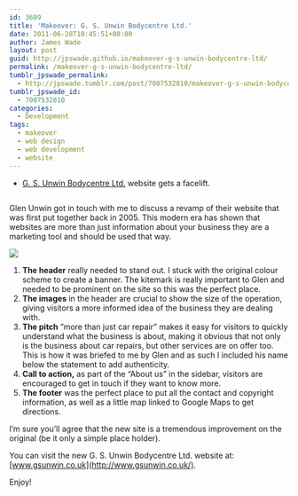 ```yaml
---
id: 3609
title: 'Makeover: G. S. Unwin Bodycentre Ltd.'
date: 2011-06-28T10:45:51+00:00
author: James Wade
layout: post
guid: http://jpswade.github.io/makeover-g-s-unwin-bodycentre-ltd/
permalink: /makeover-g-s-unwin-bodycentre-ltd/
tumblr_jpswade_permalink:
  - http://jpswade.tumblr.com/post/7007532810/makeover-g-s-unwin-bodycentre-ltd
tumblr_jpswade_id:
  - 7007532810
categories:
  - Development
tags:
  - makeover
  - web design
  - web development
  - website
---
```

  * [G. S. Unwin Bodycentre Ltd.](http://www.gsunwin.co.uk/) website gets a facelift.

<p class="lead">
  <a href="http://wade.be/"><img src="http://media.tumblr.com/tumblr_lnhvsmtHyx1qiakcu.png" alt="" /></a>
</p>

Glen Unwin got in touch with me to discuss a revamp of their website that was first put together back in 2005. This modern era has shown that websites are more than just information about your business they are a marketing tool and should be used that way.


![](http://media.tumblr.com/tumblr_lnhw2rQnMo1qiakcu.png) 

  1. **The header** really needed to stand out. I stuck with the original colour scheme to create a banner. The kitemark is really important to Glen and needed to be prominent on the site so this was the perfect place.
  2. **The images** in the header are crucial to show the size of the operation, giving visitors a more informed idea of the business they are dealing with.
  3. **The pitch** ”more than just car repair” makes it easy for visitors to quickly understand what the business is about, making it obvious that not only is the business about car repairs, but other services are on offer too. This is how it was briefed to me by Glen and as such I included his name below the statement to add authenticity.
  4. **Call to action,** as part of the “About us” in the sidebar, visitors are encouraged to get in touch if they want to know more.
  5. **The footer** was the perfect place to put all the contact and copyright information, as well as a little map linked to Google Maps to get directions.

I’m sure you’ll agree that the new site is a tremendous improvement on the original (be it only a simple place holder).

You can visit the new G. S. Unwin Bodycentre Ltd. website at: [www.gsunwin.co.uk](http://www.gsunwin.co.uk/).

Enjoy!